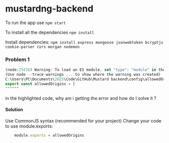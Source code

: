 # mustardng-backend

To run the app use `npm start`

To install all the dependencies `npm install`

Install dependencies: `npm install express mongoose jsonwebtoken bcryptjs cookie-parser cors morgan nodemon`

### Problem 1

```javascript
(node:25476) Warning: To load an ES module, set "type": "module" in the package.json or use the .mjs extension.
(Use node --trace-warnings ... to show where the warning was created)
C:\Users\PC\Documents\2025\Code\GitHub\Mustard backend\config\allowedOrigins.js:2
export const allowedOrigins = [
^^^^^^

```

in the highlighted code, why am i getting the error and how do I solve it ?

#### Solution

Use CommonJS syntax (recommended for your project)
Change your code to use module.exports:

```javascript 
    module.exports = allowedOrigins
```